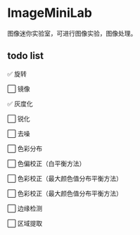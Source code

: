 # ImageMiniLab

图像迷你实验室，可进行图像实验，图像处理。



## todo list

:white_check_mark: 旋转

:white_large_square: 镜像

:white_check_mark: 灰度化

:white_large_square: 锐化

:white_large_square: 去噪

:white_large_square: 色彩分布

:white_large_square: 色偏校正（白平衡方法）

:white_large_square: 色彩校正（最大颜色值分布平衡方法）

:white_large_square: 色彩校正（最大颜色值分布平衡方法）

:white_large_square: 边缘检测

:white_large_square: 区域提取



